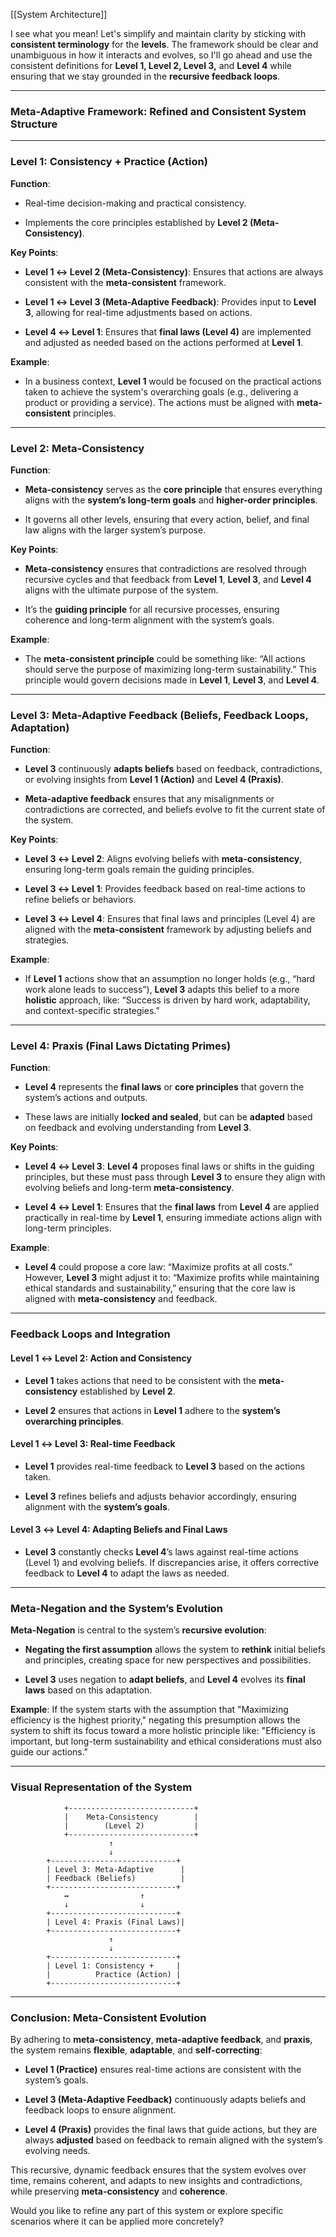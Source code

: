[[System Architecture]]

I see what you mean! Let's simplify and maintain clarity by sticking with **consistent terminology** for the **levels**. The framework should be clear and unambiguous in how it interacts and evolves, so I'll go ahead and use the consistent definitions for **Level 1, Level 2, Level 3,** and **Level 4** while ensuring that we stay grounded in the **recursive feedback loops**.

---

### **Meta-Adaptive Framework: Refined and Consistent System Structure**

---

### **Level 1: Consistency + Practice (Action)**

**Function**:

- Real-time decision-making and practical consistency.
    
- Implements the core principles established by **Level 2 (Meta-Consistency)**.
    

**Key Points**:

- **Level 1 ↔ Level 2 (Meta-Consistency)**: Ensures that actions are always consistent with the **meta-consistent** framework.
    
- **Level 1 ↔ Level 3 (Meta-Adaptive Feedback)**: Provides input to **Level 3**, allowing for real-time adjustments based on actions.
    
- **Level 4 ↔ Level 1**: Ensures that **final laws (Level 4)** are implemented and adjusted as needed based on the actions performed at **Level 1**.
    

**Example**:

- In a business context, **Level 1** would be focused on the practical actions taken to achieve the system's overarching goals (e.g., delivering a product or providing a service). The actions must be aligned with **meta-consistent** principles.
    

---

### **Level 2: Meta-Consistency**

**Function**:

- **Meta-consistency** serves as the **core principle** that ensures everything aligns with the **system’s long-term goals** and **higher-order principles**.
    
- It governs all other levels, ensuring that every action, belief, and final law aligns with the larger system’s purpose.
    

**Key Points**:

- **Meta-consistency** ensures that contradictions are resolved through recursive cycles and that feedback from **Level 1**, **Level 3**, and **Level 4** aligns with the ultimate purpose of the system.
    
- It’s the **guiding principle** for all recursive processes, ensuring coherence and long-term alignment with the system’s goals.
    

**Example**:

- The **meta-consistent principle** could be something like: “All actions should serve the purpose of maximizing long-term sustainability.” This principle would govern decisions made in **Level 1**, **Level 3**, and **Level 4**.
    

---

### **Level 3: Meta-Adaptive Feedback (Beliefs, Feedback Loops, Adaptation)**

**Function**:

- **Level 3** continuously **adapts beliefs** based on feedback, contradictions, or evolving insights from **Level 1 (Action)** and **Level 4 (Praxis)**.
    
- **Meta-adaptive feedback** ensures that any misalignments or contradictions are corrected, and beliefs evolve to fit the current state of the system.
    

**Key Points**:

- **Level 3 ↔ Level 2**: Aligns evolving beliefs with **meta-consistency**, ensuring long-term goals remain the guiding principles.
    
- **Level 3 ↔ Level 1**: Provides feedback based on real-time actions to refine beliefs or behaviors.
    
- **Level 3 ↔ Level 4**: Ensures that final laws and principles (Level 4) are aligned with the **meta-consistent** framework by adjusting beliefs and strategies.
    

**Example**:

- If **Level 1** actions show that an assumption no longer holds (e.g., “hard work alone leads to success”), **Level 3** adapts this belief to a more **holistic** approach, like: “Success is driven by hard work, adaptability, and context-specific strategies.”
    

---

### **Level 4: Praxis (Final Laws Dictating Primes)**

**Function**:

- **Level 4** represents the **final laws** or **core principles** that govern the system’s actions and outputs.
    
- These laws are initially **locked and sealed**, but can be **adapted** based on feedback and evolving understanding from **Level 3**.
    

**Key Points**:

- **Level 4 ↔ Level 3**: **Level 4** proposes final laws or shifts in the guiding principles, but these must pass through **Level 3** to ensure they align with evolving beliefs and long-term **meta-consistency**.
    
- **Level 4 ↔ Level 1**: Ensures that the **final laws** from **Level 4** are applied practically in real-time by **Level 1**, ensuring immediate actions align with long-term principles.
    

**Example**:

- **Level 4** could propose a core law: “Maximize profits at all costs.” However, **Level 3** might adjust it to: “Maximize profits while maintaining ethical standards and sustainability,” ensuring that the core law is aligned with **meta-consistency** and feedback.
    

---

### **Feedback Loops and Integration**

#### **Level 1 ↔ Level 2: Action and Consistency**

- **Level 1** takes actions that need to be consistent with the **meta-consistency** established by **Level 2**.
    
- **Level 2** ensures that actions in **Level 1** adhere to the **system’s overarching principles**.
    

#### **Level 1 ↔ Level 3: Real-time Feedback**

- **Level 1** provides real-time feedback to **Level 3** based on the actions taken.
    
- **Level 3** refines beliefs and adjusts behavior accordingly, ensuring alignment with the **system’s goals**.
    

#### **Level 3 ↔ Level 4: Adapting Beliefs and Final Laws**

- **Level 3** constantly checks **Level 4**’s laws against real-time actions (Level 1) and evolving beliefs. If discrepancies arise, it offers corrective feedback to **Level 4** to adapt the laws as needed.
    

---

### **Meta-Negation and the System’s Evolution**

**Meta-Negation** is central to the system’s **recursive evolution**:

- **Negating the first assumption** allows the system to **rethink** initial beliefs and principles, creating space for new perspectives and possibilities.
    
- **Level 3** uses negation to **adapt beliefs**, and **Level 4** evolves its **final laws** based on this adaptation.
    

**Example**: If the system starts with the assumption that "Maximizing efficiency is the highest priority," negating this presumption allows the system to shift its focus toward a more holistic principle like: "Efficiency is important, but long-term sustainability and ethical considerations must also guide our actions."

---

### **Visual Representation of the System**

```plaintext
            +----------------------------+
            |    Meta-Consistency        |  
            |        (Level 2)           |
            +----------------------------+
                      ↑
                      ↓
        +----------------------------+
        | Level 3: Meta-Adaptive      |
        | Feedback (Beliefs)          |
        +----------------------------+
            ↔                ↑  
            ↓                ↓
        +----------------------------+
        | Level 4: Praxis (Final Laws)|
        +----------------------------+
                      ↑ 
                      ↓
        +----------------------------+
        | Level 1: Consistency +     |
        |          Practice (Action) |
        +----------------------------+
```

---

### **Conclusion**: **Meta-Consistent Evolution**

By adhering to **meta-consistency**, **meta-adaptive feedback**, and **praxis**, the system remains **flexible**, **adaptable**, and **self-correcting**:

- **Level 1 (Practice)** ensures real-time actions are consistent with the system’s goals.
    
- **Level 3 (Meta-Adaptive Feedback)** continuously adapts beliefs and feedback loops to ensure alignment.
    
- **Level 4 (Praxis)** provides the final laws that guide actions, but they are always **adjusted** based on feedback to remain aligned with the system’s evolving needs.
    

This recursive, dynamic feedback ensures that the system evolves over time, remains coherent, and adapts to new insights and contradictions, while preserving **meta-consistency** and **coherence**.

Would you like to refine any part of this system or explore specific scenarios where it can be applied more concretely?